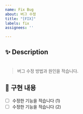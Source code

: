 ```yaml
---
name: Fix Bug
about: 버그 수정
title: "[FIX]"
labels: fix
assignees: ''

---
```


## ✨ Description

# 

> 버그 수정 방법과 원인을 적습니다.

## 🐞 구현 내용

- [ ] 수정한 기능을 적습니다 (1)
- [ ] 수정한 기능을 적습니다 (2)
